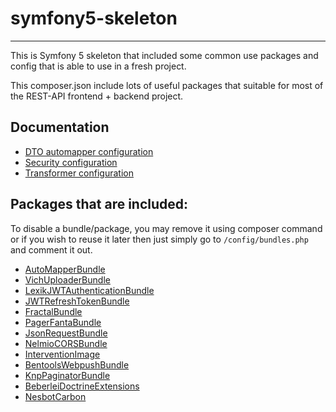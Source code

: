 # symfony5-skeleton

---

This is Symfony 5 skeleton that included some common use packages and config that is able to use in a fresh project. 

This composer.json include lots of useful packages that suitable for most of the REST-API frontend + backend project.

## Documentation

- [DTO automapper configuration](./docs/dto-automapper.md)
- [Security configuration](./docs/security.md)
- [Transformer configuration](./docs/transformer.md)

## Packages that are included:

To disable a bundle/package, you may remove it using composer command or if you wish to reuse it later then just simply go to `/config/bundles.php` and comment it out.

- [AutoMapperBundle](https://github.com/mark-gerarts/automapper-plus-bundle)
- [VichUploaderBundle](https://github.com/dustin10/VichUploaderBundle)
- [LexikJWTAuthenticationBundle](https://github.com/lexik/LexikJWTAuthenticationBundle)
- [JWTRefreshTokenBundle](https://github.com/markitosgv/JWTRefreshTokenBundle)
- [FractalBundle](https://github.com/samjarrett/FractalBundle)
- [PagerFantaBundle](https://github.com/BabDev/BabDevPagerfantaBundle)
- [JsonRequestBundle](https://github.com/symfony-bundles/json-request-bundle)
- [NelmioCORSBundle](https://github.com/nelmio/NelmioCorsBundle)
- [InterventionImage](https://github.com/Intervention/image)
- [BentoolsWebpushBundle](https://github.com/bpolaszek/webpush-bundle)
- [KnpPaginatorBundle](https://github.com/KnpLabs/KnpPaginatorBundle)
- [BeberleiDoctrineExtensions](https://github.com/beberlei/DoctrineExtensions)
- [NesbotCarbon](https://github.com/briannesbitt/Carbon)
